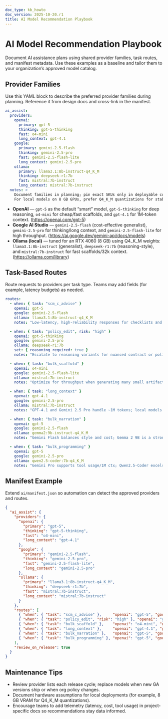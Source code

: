 ```yaml
---
doc_type: kb_howto
doc_version: 2025-10-20.r1
title: AI Model Recommendation Playbook
---
```


# AI Model Recommendation Playbook

Document AI assistance plans using shared provider families, task routes, and manifest metadata. Use these examples as a baseline and tailor them to your organization’s approved model catalog.

## Provider Families

Use this YAML block to describe the preferred provider families during planning. Reference it from design docs and cross-link in the manifest.

```yaml
ai_assist:
  providers:
    openai:
      primary: gpt-5
      thinking: gpt-5-thinking
      fast: o4-mini
      long_context: gpt-4.1
    google:
      primary: gemini-2.5-flash
      thinking: gemini-2.5-pro
      fast: gemini-2.5-flash-lite
      long_context: gemini-2.5-pro
    ollama:
      primary: llama3.1:8b-instruct-q4_K_M
      thinking: deepseek-r1:7b
      fast: mistral:7b-instruct
      long_context: mistral:7b-instruct
  notes: >
    Document families in planning; pin exact SKUs only in deployable config.
    For local models on 8 GB GPUs, prefer Q4_K_M quantizations for stability.
```

- **OpenAI** — `gpt-5` as the default “smart” model, `gpt-5-thinking` for deep reasoning, `o4-mini` for cheap/fast scaffolds, and `gpt-4.1` for 1M-token context. (<https://openai.com/gpt-5>)
- **Google AI Studio** — `gemini-2.5-flash` (cost-effective generalist), `gemini-2.5-pro` for thinking/long context, and `gemini-2.5-flash-lite` for high throughput. (<https://ai.google.dev/gemini-api/docs/models>)
- **Ollama (local)** — tuned for an RTX 4060 (8 GB) using Q4\_K\_M weights: `llama3.1:8b-instruct` (generalist), `deepseek-r1:7b` (reasoning-style), and `mistral:7b-instruct` for fast scaffolds/32k context. (<https://ollama.com/library>)

## Task-Based Routes

Route requests to providers per task type. Teams may add fields (for example, latency budgets) as needed.

```yaml
routes:
  - when: { task: "scm_c_advise" }
    openai: gpt-5
    google: gemini-2.5-flash
    ollama: llama3.1:8b-instruct-q4_K_M
    notes: "Low-latency, high-reliability responses for checklists and summaries."

  - when: { task: "policy_edit", risk: "high" }
    openai: gpt-5-thinking
    google: gemini-2.5-pro
    ollama: deepseek-r1:7b
    set: { reasoning_required: true }
    notes: "Escalate to reasoning variants for nuanced contract or policy edits."

  - when: { task: "bulk_scaffold" }
    openai: o4-mini
    google: gemini-2.5-flash-lite
    ollama: mistral:7b-instruct
    notes: "Optimize for throughput when generating many small artifacts."

  - when: { task: "long_context" }
    openai: gpt-4.1
    google: gemini-2.5-pro
    ollama: mistral:7b-instruct
    notes: "GPT-4.1 and Gemini 2.5 Pro handle ~1M tokens; local models rely on RAG for >32k."

  - when: { task: "bulk_narration" }
    openai: gpt-5
    google: gemini-2.5-flash
    ollama: gemma2:9b-instruct-q4_K_M
    notes: "Gemini Flash balances style and cost; Gemma 2 9B is a strong local narrator."

  - when: { task: "bulk_programming" }
    openai: gpt-5
    google: gemini-2.5-pro
    ollama: qwen2.5-coder:7b-q4_K_M
    notes: "Gemini Pro supports tool usage/1M ctx; Qwen2.5-Coder excels at multi-file code."
```

## Manifest Example

Extend `ai/manifest.json` so automation can detect the approved providers and routes.

```json
{
  "ai_assist": {
    "providers": {
      "openai": {
        "primary": "gpt-5",
        "thinking": "gpt-5-thinking",
        "fast": "o4-mini",
        "long_context": "gpt-4.1"
      },
      "google": {
        "primary": "gemini-2.5-flash",
        "thinking": "gemini-2.5-pro",
        "fast": "gemini-2.5-flash-lite",
        "long_context": "gemini-2.5-pro"
      },
      "ollama": {
        "primary": "llama3.1:8b-instruct-q4_K_M",
        "thinking": "deepseek-r1:7b",
        "fast": "mistral:7b-instruct",
        "long_context": "mistral:7b-instruct"
      }
    },
    "routes": [
      { "when": { "task": "scm_c_advise" },     "openai": "gpt-5", "google": "gemini-2.5-flash",      "ollama": "llama3.1:8b-instruct-q4_K_M" },
      { "when": { "task": "policy_edit", "risk": "high" }, "openai": "gpt-5-thinking", "google": "gemini-2.5-pro", "ollama": "deepseek-r1:7b", "set": { "reasoning_required": true } },
      { "when": { "task": "bulk_scaffold" },    "openai": "o4-mini", "google": "gemini-2.5-flash-lite", "ollama": "mistral:7b-instruct" },
      { "when": { "task": "long_context" },     "openai": "gpt-4.1", "google": "gemini-2.5-pro",       "ollama": "mistral:7b-instruct" },
      { "when": { "task": "bulk_narration" },   "openai": "gpt-5", "google": "gemini-2.5-flash",       "ollama": "gemma2:9b-instruct-q4_K_M" },
      { "when": { "task": "bulk_programming" }, "openai": "gpt-5", "google": "gemini-2.5-pro",        "ollama": "qwen2.5-coder:7b-q4_K_M" }
    ],
    "review_on_release": true
  }
}
```

## Maintenance Tips

- Review provider lists each release cycle; replace models when new GA versions ship or when org policy changes.
- Document hardware assumptions for local deployments (for example, 8 GB VRAM for Q4\_K\_M quantizations).
- Encourage teams to add telemetry (latency, cost, tool usage) in project-specific docs so recommendations stay data informed.
